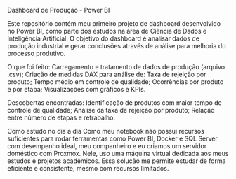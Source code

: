 Dashboard de Produção - Power BI

Este repositório contém meu primeiro projeto de dashboard desenvolvido no Power BI, como parte dos estudos na área de Ciência de Dados e Inteligência Artificial. O objetivo do dashboard é analisar dados de produção industrial e gerar conclusões através de análise
para melhoria do processo produtivo.

O que foi feito:
Carregamento e tratamento de dados de produção (arquivo .csv);
Criação de medidas DAX para análise de:
Taxa de rejeição por produto;
Tempo médio em controle de qualidade;
Ocorrências por produto e por etapa;
Visualizações com gráficos e KPIs.

Descobertas encontradas:
Identificação de produtos com maior tempo de controle de qualidade;
Análise da taxa de rejeição por produto;
Relação entre número de etapas e retrabalho.

Como estudo no dia a dia
Como meu notebook não possui recursos suficientes para rodar ferramentas como Power BI, Docker e SQL Server com desempenho ideal, meu companheiro e eu criamos um servidor doméstico com Proxmox. Nele, uso uma máquina virtual dedicada aos meus estudos e projetos acadêmicos. Essa solução me permite estudar de forma eficiente e consistente, mesmo com recursos limitados.
